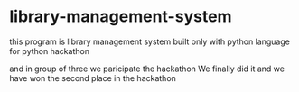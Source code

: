 # library-management-system
this program is library management system built only with python language for python hackathon 

and in group of three we paricipate the hackathon We finally did it and we have won the second place in the hackathon 
